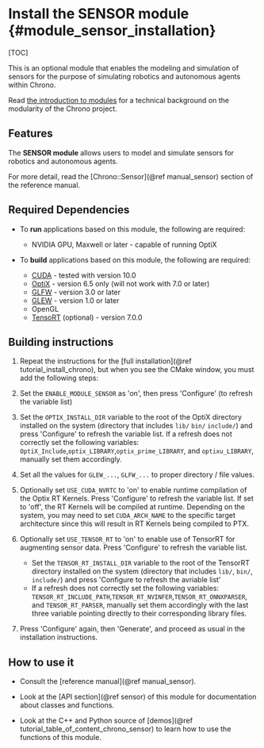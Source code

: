 Install the SENSOR module   {#module_sensor_installation}
===============================

[TOC]

This is an optional module that enables the modeling and simulation of sensors for the purpose of simulating robotics and autonomous agents within Chrono.

Read [the introduction to modules](modularity.html) for a technical
background on the modularity of the Chrono project.


## Features

The **SENSOR module** allows users to model and simulate sensors for robotics and autonomous agents.

For more detail, read the [Chrono::Sensor](@ref manual_sensor) section of the reference manual.


## Required Dependencies

- To **run** applications based on this module, the following are required:
  * NVIDIA GPU, Maxwell or later - capable of running OptiX

- To **build** applications based on this module, the following are required:
  * [CUDA](https://developer.nvidia.com/cuda-downloads) - tested with version 10.0
  * [OptiX](https://developer.nvidia.com/designworks/optix/download) - version 6.5 only (will not work with 7.0 or later)
  * [GLFW](https://www.glfw.org/) - version 3.0 or later
  * [GLEW](http://glew.sourceforge.net/) - version 1.0 or later
  * OpenGL
  * [TensoRT](https://developer.nvidia.com/tensorrt) (optional) - version 7.0.0

## Building instructions

1. Repeat the instructions for the [full installation](@ref tutorial_install_chrono), but when you see the CMake window, you must add the following steps:

2. Set the `ENABLE_MODULE_SENSOR` as 'on', then press 'Configure' (to refresh the variable list)

3. Set the `OPTIX_INSTALL_DIR` variable to the root of the OptiX directory installed on the system (directory that includes `lib/` `bin/` `include/`) and press 'Configure' to refresh the variable list. If a refresh does not correctly set the following variables: `OptiX_Include`,`optix_LIBRARY`,`optix_prime_LIBRARY`, and `optixu_LIBRARY`, manually set them accordingly.

5. Set all the values for `GLEW_...`, `GLFW_...` to proper directory / file values.

6. Optionally set `USE_CUDA_NVRTC` to 'on' to enable runtime compilation of the Optix RT Kernels. Press 'Configure' to refresh the variable list. If set to 'off', the RT Kernels will be compiled at runtime. Depending on the system, you may need to set `CUDA_ARCH_NAME` to the specific target architecture since this will result in RT Kernels being compiled to PTX.

7. Optionally set `USE_TENSOR_RT` to 'on' to enable use of TensorRT for augmenting sensor data. Press 'Configure' to refresh the variable list.
    * Set the `TENSOR_RT_INSTALL_DIR` variable to the root of the TensorRT directory installed on the system (directory that includes `lib/`, `bin/`, `include/`) and press 'Configure to refresh the avriable list'
    * If a refresh does not correctly set the following variables: `TENSOR_RT_INCLUDE_PATH`,`TENSOR_RT_NVINFER`,`TENSOR_RT_ONNXPARSER`, and `TENSOR_RT_PARSER`, manually set them accordingly with the last three variable pointing directly to their corresponding library files.

8. Press 'Configure' again, then 'Generate', and proceed as usual in the installation instructions.


## How to use it

- Consult the [reference manual](@ref manual_sensor).

- Look at the [API section](@ref sensor) of this module for documentation about classes and functions.

- Look at the C++ and Python source of [demos](@ref tutorial_table_of_content_chrono_sensor) to learn how to use the functions of this module.
